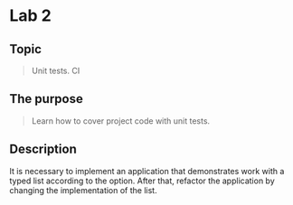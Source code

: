 # Lab 2

## Topic
> Unit tests. CI

## The purpose
> Learn how to cover project code with unit tests.

## Description
> 
It is necessary to implement an application that demonstrates work with a typed list according to the option. After that, refactor the application by changing the implementation of the list.